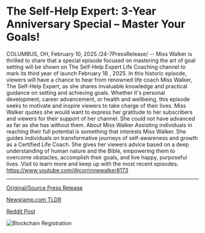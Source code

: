 # The Self-Help Expert: 3-Year Anniversary Special – Master Your Goals!

COLUMBUS, OH, February 10, 2025 /24-7PressRelease/ -- Miss Walker is thrilled to share that a special episode focused on mastering the art of goal setting will be shown on The Self-Help Expert Life Coaching channel to mark its third year of launch February 18 , 2025.  In this historic episode, viewers will have a chance to hear from renowned life coach Miss Walker, The Self-Help Expert, as she shares invaluable knowledge and practical guidance on setting and achieving goals. Whether it's personal development, career advancement, or health and wellbeing, this episode seeks to motivate and inspire viewers to take charge of their lives.  Miss Walker quotes she would want to express her gratitude to her subscribers and viewers for their support of her channel. She could not have advanced as far as she has without them.  About Miss Walker   Assisting individuals in reaching their full potential is something that interests Miss Walker. She guides individuals on transformative journeys of self-awareness and growth as a Certified Life Coach. She gives her viewers advice based on a deep understanding of human nature and the Bible, empowering them to overcome obstacles, accomplish their goals, and live happy, purposeful lives.  Visit to learn more and keep up with the most recent episodes.  https://www.youtube.com/@corrinnewalker8173 

---

[Original/Source Press Release](https://www.24-7pressrelease.com/press-release/519374/the-self-help-expert-3-year-anniversary-special-master-your-goals)
                    

[Newsramp.com TLDR](https://newsramp.com/curated-news/renowned-life-coach-miss-walker-to-air-special-episode-on-goal-setting/ef1500ccad4471588e0dd2b45eea8c55) 

 



[Reddit Post](https://www.reddit.com/r/newsramp/comments/1im1ask/renowned_life_coach_miss_walker_to_air_special/) 



![Blockchain Registration](https://cdn.newsramp.app/24-7PressRelease/qrcode/252/10/jazzDGUn.webp)